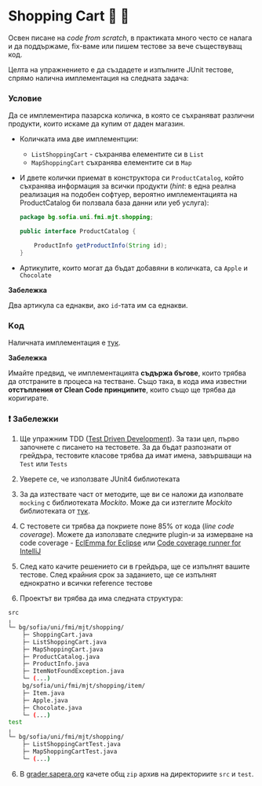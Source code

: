 # Shopping Cart :apple: :chocolate_bar:

Освен писане на *code from scratch*, в практиката много често се налага и да поддържаме, fix-ваме или пишем тестове за вече съществуващ код.

Целта на упражнението е да създадете и изпълните JUnit тестове, спрямо налична имплементация на следната задача:

### Условие

Да се имплементира пазарска количка, в която се съхраняват различни продукти, които искаме да купим от даден магазин.
* Количката има две имплементции:
  - `ListShoppingCart` - съхранява елементите си в `List`
  - `MapShoppingCart`  съхранява елементите си в `Map`
* И двете колички приемат в конструктора си `ProductCatalog`, който съхранява информация за всички продукти (*hint*: в една реална реализация на подобен софтуер, вероятно имплементацията на ProductCatalog би ползвала база данни или уеб услуга):

    ```java
    package bg.sofia.uni.fmi.mjt.shopping;

    public interface ProductCatalog {

        ProductInfo getProductInfo(String id);
    }
   ```
    
* Артикулите, които могат да бъдат добавяни в количката, са `Apple` и `Chocolate`


**Забележка**

Два артикула са еднакви, ако `id`-тата им са еднакви.

### Kод

Наличната имплементация е [тук](./shopping-cart).

**Забележка**

Имайте предвид, че имплементацията **съдържа бъгове**, които трябва да отстраните в процеса на тестване. Също така, в кода има известни **отстъпления от Clean Code принципите**, които също ще трябва да коригирате.

### :exclamation: Забележки

1. Ще упражним TDD ([Test Driven Development](https://en.wikipedia.org/wiki/Test-driven_development)). За тази цел, първо започнете с писането на тестовете. За да бъдат разпознати от грейдъра, тестовите класове трябва да имат имена, завършващи на `Test` или `Tests`

2. Уверете се, че използвате JUnit4 библиотеката

3. За да изтествате част от методите, ще ви се наложи да изполвате `mocking` с библиотеката *Mockito*. Може да си изтеглите *Mockito* библиотеката от [тук](https://repo1.maven.org/maven2/org/mockito/mockito-all/1.10.19/mockito-all-1.10.19.jar).

3. С тестовете си трябва да покриете поне 85% от кода (*line code coverage*). Можете да използвате следните plugin-и за измерване на code coverage - [EclEmma for Eclipse](https://www.eclemma.org/) или [Code coverage runner for IntelliJ](https://www.jetbrains.com/help/idea/code-coverage.html)

4. След като качите решението си в грейдъра, ще се изпълнят вашите тестове. След крайния срок за заданието, ще се изпълнят еднократно и всички reference тестове

5. Проектът ви трябва да има следната структура:

```bash
src
╷
└─ bg/sofia/uni/fmi/mjt/shopping/
    ├─ ShoppingCart.java
    ├─ ListShoppingCart.java
    ├─ MapShoppingCart.java
    ├─ ProductCatalog.java
    ├─ ProductInfo.java
    ├─ ItemNotFoundException.java
    └─ (...)
    bg/sofia/uni/fmi/mjt/shopping/item/
    ├─ Item.java
    ├─ Apple.java
    ├─ Chocolate.java
    └─ (...)
test
╷
└─ bg/sofia/uni/fmi/mjt/shopping/
    ├─ ListShoppingCartTest.java
    ├─ MapShoppingCartTest.java
    └─ (...)
```

6. В [grader.sapera.org](http://grader.sapera.org) качете общ `zip` архив на директориите `src` и `test`.
